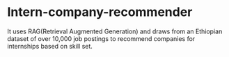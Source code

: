 # Intern-company-recommender
It uses RAG(Retrieval Augmented Generation) and draws from an Ethiopian dataset of over 10,000 job postings to recommend companies for internships based on skill set.
